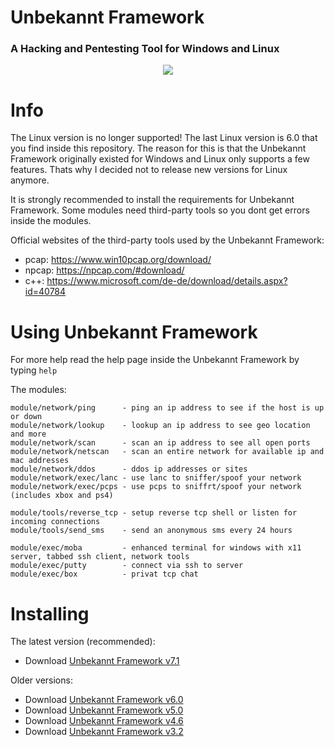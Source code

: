 # Unbekannt Framework
### A Hacking and Pentesting Tool for Windows and Linux

<p align="center">
  <img src="https://cdn.discordapp.com/attachments/808620387390324746/993284489927204904/logo.png">
</p>

# Info
The Linux version is no longer supported! The last Linux version is 6.0 that you find inside this repository.
The reason for this is that the Unbekannt Framework originally existed for Windows and Linux only supports a few features.
Thats why I decided not to release new versions for Linux anymore.

It is strongly recommended to install the requirements for Unbekannt Framework.
Some modules need third-party tools so you dont get errors inside the modules.

Official websites of the third-party tools used by the Unbekannt Framework:
  * pcap:  https://www.win10pcap.org/download/
  * npcap: https://npcap.com/#download/
  * c++:   https://www.microsoft.com/de-de/download/details.aspx?id=40784

# Using Unbekannt Framework
For more help read the help page inside the Unbekannt Framework by typing `help`

The modules:
```
module/network/ping      - ping an ip address to see if the host is up or down
module/network/lookup    - lookup an ip address to see geo location and more
module/network/scan      - scan an ip address to see all open ports
module/network/netscan   - scan an entire network for available ip and mac addresses
module/network/ddos      - ddos ip addresses or sites
module/network/exec/lanc - use lanc to sniffer/spoof your network
module/network/exec/pcps - use pcps to sniffrt/spoof your network (includes xbox and ps4) 

module/tools/reverse_tcp - setup reverse tcp shell or listen for incoming connections
module/tools/send_sms    - send an anonymous sms every 24 hours

module/exec/moba         - enhanced terminal for windows with x11 server, tabbed ssh client, network tools
module/exec/putty        - connect via ssh to server
module/exec/box          - privat tcp chat
```
# Installing
The latest version (recommended):
* Download [Unbekannt Framework v7.1](https://www.mediafire.com/file/fzmtezq4xdob3t0/unbekannt-framework-v7.1-windows-x64-installer.exe/file)

Older versions:
* Download [Unbekannt Framework v6.0](https://www.mediafire.com/file/2m44jdtdj5ian6c/Unbekannt-Setup-6.0.exe/file)
* Download [Unbekannt Framework v5.0](https://www.mediafire.com/file/066pupar7xui3zd/Unbekannt-Setup-5.0.exe/file)
* Download [Unbekannt Framework v4.6](https://www.mediafire.com/file/87g460ecjz3muop/Unbekannt-Setup_4.6.exe/file)
* Download [Unbekannt Framework v3.2](https://www.mediafire.com/file/b23qoxwyytxsre5/Unbekannt_v3.2_setup.exe/file)
